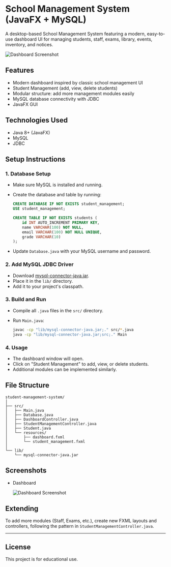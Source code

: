 # School Management System (JavaFX + MySQL)

A desktop-based School Management System featuring a modern, easy-to-use dashboard UI for managing students, staff, exams, library, events, inventory, and notices.

![Dashboard Screenshot](image1)

## Features

- Modern dashboard inspired by classic school management UI
- Student Management (add, view, delete students)
- Modular structure: add more management modules easily
- MySQL database connectivity with JDBC
- JavaFX GUI

## Technologies Used

- Java 8+ (JavaFX)
- MySQL
- JDBC

## Setup Instructions

### 1. Database Setup

- Make sure MySQL is installed and running.
- Create the database and table by running:

    ```sql
    CREATE DATABASE IF NOT EXISTS student_management;
    USE student_management;

    CREATE TABLE IF NOT EXISTS students (
        id INT AUTO_INCREMENT PRIMARY KEY,
        name VARCHAR(100) NOT NULL,
        email VARCHAR(100) NOT NULL UNIQUE,
        grade VARCHAR(10)
    );
    ```

- Update `Database.java` with your MySQL username and password.

### 2. Add MySQL JDBC Driver

- Download [mysql-connector-java.jar](https://dev.mysql.com/downloads/connector/j/).
- Place it in the `lib/` directory.
- Add it to your project's classpath.

### 3. Build and Run

- Compile all `.java` files in the `src/` directory.
- Run `Main.java`:

    ```sh
    javac -cp "lib/mysql-connector-java.jar;." src/*.java
    java -cp "lib/mysql-connector-java.jar;src;." Main
    ```

### 4. Usage

- The dashboard window will open.
- Click on "Student Management" to add, view, or delete students.
- Additional modules can be implemented similarly.

## File Structure

```
student-management-system/
│
├── src/
│   ├── Main.java
│   ├── Database.java
│   ├── DashboardController.java
│   ├── StudentManagementController.java
│   ├── Student.java
│   └── resources/
│       ├── dashboard.fxml
│       └── student_management.fxml
│
└── lib/
    └── mysql-connector-java.jar
```

## Screenshots

- Dashboard

  ![Dashboard Screenshot](image1)

## Extending

To add more modules (Staff, Exams, etc.), create new FXML layouts and controllers, following the pattern in `StudentManagementController.java`.

---

## License

This project is for educational use.

